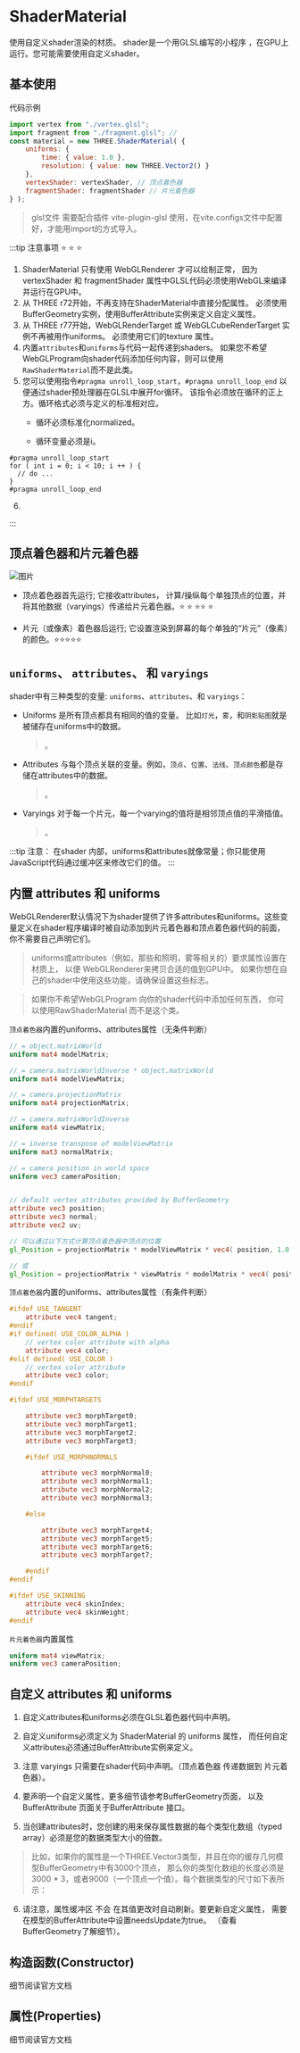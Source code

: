 # ShaderMaterial

使用自定义shader渲染的材质。 shader是一个用GLSL编写的小程序 ，在GPU上运行。您可能需要使用自定义shader。

## 基本使用

代码示例
```javascript
import vertex from "./vertex.glsl";
import fragment from "./fragment.glsl"; // 
const material = new THREE.ShaderMaterial( {
	uniforms: {
		time: { value: 1.0 },
		resolution: { value: new THREE.Vector2() }
	},
	vertexShader: vertexShader, // 顶点着色器
	fragmentShader: fragmentShader // 片元着色器
} );
```
>  glsl文件 需要配合插件 vite-plugin-glsl 使用，在vite.configs文件中配置好，才能用import的方式导入。



:::tip 注意事项 :star: :star: :star:
1. ShaderMaterial 只有使用 WebGLRenderer 才可以绘制正常， 因为 vertexShader 和 fragmentShader 属性中GLSL代码必须使用WebGL来编译并运行在GPU中。
2. 从 THREE r72开始，不再支持在ShaderMaterial中直接分配属性。 必须使用 BufferGeometry实例，使用BufferAttribute实例来定义自定义属性。
3. 从 THREE r77开始，WebGLRenderTarget 或 WebGLCubeRenderTarget 实例不再被用作uniforms。 必须使用它们的texture 属性。
4. 内置`attributes`和`uniforms`与代码一起传递到shaders。 如果您不希望WebGLProgram向shader代码添加任何内容，则可以使用`RawShaderMaterial`而不是此类。
5. 您可以使用指令`#pragma unroll_loop_start`，`#pragma unroll_loop_end` 以便通过shader预处理器在GLSL中展开for循环。 该指令必须放在循环的正上方。循环格式必须与定义的标准相对应。
   - 循环必须标准化normalized。

   - 循环变量必须是i。
  ```
  #pragma unroll_loop_start
  for ( int i = 0; i < 10; i ++ ) {
    // do ...
  }
  #pragma unroll_loop_end
  ```
6. 
:::


## 顶点着色器和片元着色器

![图片](../images/material_1.png)

- 顶点着色器首先运行; 它接收attributes， 计算/操纵每个单独顶点的位置，并将其他数据（varyings）传递给片元着色器。:star: :star: :star::star: :star:

- 片元（或像素）着色器后运行; 它设置渲染到屏幕的每个单独的“片元”（像素）的颜色。:star::star::star::star::star:



## `uniforms`、 `attributes`、 和 `varyings`

shader中有三种类型的变量: `uniforms`、`attributes`、和 `varyings`：

- Uniforms 是所有顶点都具有相同的值的变量。 比如`灯光`，`雾`，和`阴影贴图`就是被储存在uniforms中的数据。
  > <lines text="uniforms 可以通过顶 点着色器 和 片元着色器 来访问"/>。
- Attributes 与每个顶点关联的变量。例如，`顶点`、`位置`、`法线`、`顶点颜色`都是存储在attributes中的数据。
  > <lines text="attributes 只可以在 顶点着色器 中访问"/>。
- Varyings 对于每一个片元，每一个varying的值将是相邻顶点值的平滑插值。
  > <lines text="是从 顶点着色器 传递到 片元着色器 的变量"/>。

:::tip 注意：
在shader 内部，uniforms和attributes就像常量；你只能使用JavaScript代码通过缓冲区来修改它们的值。
:::

## 内置 attributes 和 uniforms

WebGLRenderer默认情况下为shader提供了许多attributes和uniforms。这些变量定义在shader程序编译时被自动添加到片元着色器和顶点着色器代码的前面，你不需要自己声明它们。

> uniforms或attributes（例如，那些和照明，雾等相关的）要求属性设置在材质上， 以便 WebGLRenderer来拷贝合适的值到GPU中。 如果你想在自己的shader中使用这些功能，请确保设置这些标志。

> 如果你不希望WebGLProgram 向你的shader代码中添加任何东西， 你可以使用RawShaderMaterial 而不是这个类。

`顶点着色器`内置的uniforms、attributes属性（无条件判断）
```glsl es
// = object.matrixWorld
uniform mat4 modelMatrix;

// = camera.matrixWorldInverse * object.matrixWorld
uniform mat4 modelViewMatrix;

// = camera.projectionMatrix
uniform mat4 projectionMatrix;

// = camera.matrixWorldInverse
uniform mat4 viewMatrix;

// = inverse transpose of modelViewMatrix
uniform mat3 normalMatrix;

// = camera position in world space
uniform vec3 cameraPosition;


// default vertex attributes provided by BufferGeometry
attribute vec3 position;
attribute vec3 normal;
attribute vec2 uv;

// 可以通过以下方式计算顶点着色器中顶点的位置
gl_Position = projectionMatrix * modelViewMatrix * vec4( position, 1.0 );

// 或
gl_Position = projectionMatrix * viewMatrix * modelMatrix * vec4( position, 1.0 );
```
`顶点着色器`内置的uniforms、attributes属性（有条件判断）
```glsl es
#ifdef USE_TANGENT
	attribute vec4 tangent;
#endif
#if defined( USE_COLOR_ALPHA )
	// vertex color attribute with alpha
	attribute vec4 color;
#elif defined( USE_COLOR )
	// vertex color attribute
	attribute vec3 color;
#endif
```
```glsl es
#ifdef USE_MORPHTARGETS

	attribute vec3 morphTarget0;
	attribute vec3 morphTarget1;
	attribute vec3 morphTarget2;
	attribute vec3 morphTarget3;

	#ifdef USE_MORPHNORMALS

		attribute vec3 morphNormal0;
		attribute vec3 morphNormal1;
		attribute vec3 morphNormal2;
		attribute vec3 morphNormal3;

	#else

		attribute vec3 morphTarget4;
		attribute vec3 morphTarget5;
		attribute vec3 morphTarget6;
		attribute vec3 morphTarget7;

	#endif
#endif
```
```glsl es
#ifdef USE_SKINNING
	attribute vec4 skinIndex;
	attribute vec4 skinWeight;
#endif
```

`片元着色器`内置属性
```glsl es
uniform mat4 viewMatrix;
uniform vec3 cameraPosition;
```

## 自定义 attributes 和 uniforms

1. 自定义attributes和uniforms必须在GLSL着色器代码中声明。

2. 自定义uniforms必须定义为 ShaderMaterial 的 uniforms 属性， 而任何自定义attributes必须通过BufferAttribute实例来定义。

3. 注意 varyings 只需要在shader代码中声明。（顶点着色器 传递数据到 片元着色器）。

4. 要声明一个自定义属性，更多细节请参考BufferGeometry页面， 以及 BufferAttribute 页面关于BufferAttribute 接口。

5. 当创建attributes时，您创建的用来保存属性数据的每个类型化数组（typed array）必须是您的数据类型大小的倍数。
  > 比如，如果你的属性是一个THREE.Vector3类型，并且在你的缓存几何模型BufferGeometry中有3000个顶点， 那么你的类型化数组的长度必须是3000 * 3，或者9000（一个顶点一个值）。每个数据类型的尺寸如下表所示：

6. 请注意，属性缓冲区 不会 在其值更改时自动刷新。要更新自定义属性， 需要在模型的BufferAttribute中设置needsUpdate为true。 （查看BufferGeometry了解细节）。

## 构造函数(Constructor)
细节阅读官方文档

## 属性(Properties)
细节阅读官方文档